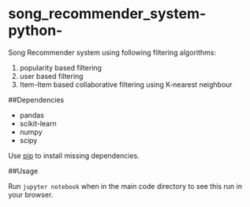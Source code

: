 # song_recommender_system-python-
Song Recommender system using following filtering algorithms:
1) popularity based filtering
2) user based filtering
3) Item-Item based collaborative filtering using K-nearest neighbour

##Dependencies

* pandas
* scikit-learn
* numpy
* scipy

Use [pip](https://pip.pypa.io/en/stable/) to install missing dependencies. 

##Usage

Run `jupyter notebook` when in the main code directory to see this run in your browser.
